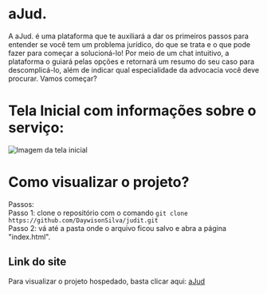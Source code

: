 # aJud.
A aJud. é uma plataforma que te auxiliará a dar os primeiros passos para entender se você tem um problema jurídico, do que se trata e o que pode fazer para começar a solucioná-lo! Por meio de um chat intuitivo, a plataforma o guiará pelas opções e retornará um resumo do seu caso para descomplicá-lo, além de indicar qual especialidade da advocacia você deve procurar. Vamos começar?

# Tela Inicial com informações sobre o serviço:
![Imagem da tela inicial](https://i.ibb.co/37pTj1Z/tela1.png)

# Como visualizar o projeto?
Passos: 
<br>
Passo 1: clone o repositório com o comando ```git clone https://github.com/DaywisonSilva/judit.git``` 
<br>
Passo 2: vá até a pasta onde o arquivo ficou salvo e abra a página "index.html".

## Link do site
Para visualizar o projeto hospedado, basta clicar aqui: [aJud](https://ajud.netlify.app/)
